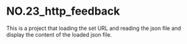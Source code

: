 # NO.23_http_feedback
 This is a project that  loading the set URL and reading the json file and display the content of the loaded json file.
